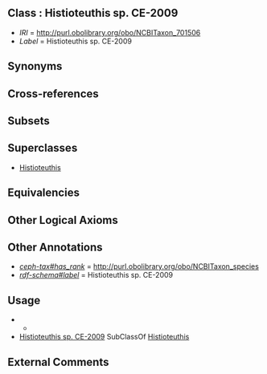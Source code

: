 
## Class : Histioteuthis sp. CE-2009

 * *IRI* = http://purl.obolibrary.org/obo/NCBITaxon_701506
 * *Label* = Histioteuthis sp. CE-2009

## Synonyms


## Cross-references


## Subsets


## Superclasses

 * [Histioteuthis](../../NCBITaxon/58/NCBITaxon_34558.md)

## Equivalencies


## Other Logical Axioms


## Other Annotations

 * *[ceph-tax#has_rank](../../ceph-tax#has/nk/ceph-tax#has_rank.md)* = http://purl.obolibrary.org/obo/NCBITaxon_species
 * *[rdf-schema#label](../../el/rdf-schema#label.md)* = Histioteuthis sp. CE-2009

## Usage

 * -
 * [Histioteuthis sp. CE-2009](../../NCBITaxon/06/NCBITaxon_701506.md) SubClassOf [Histioteuthis](../../NCBITaxon/58/NCBITaxon_34558.md)

## External Comments

